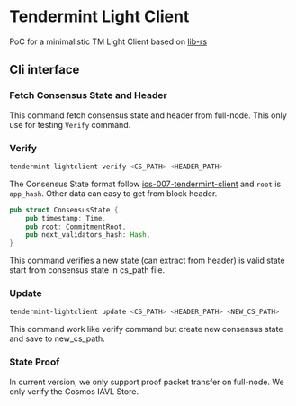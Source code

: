 # Tendermint Light Client

PoC for a minimalistic TM Light Client based on [lib-rs](https://github.com/cosmos/ibc-rs)

## Cli interface 

### Fetch Consensus State and Header 
This command fetch consensus state and header from full-node. This only use for testing `Verify` command.  

### Verify

```bash
tendermint-lightclient verify <CS_PATH> <HEADER_PATH>
```

The Consensus State format follow [ics-007-tendermint-client](https://github.com/cosmos/ibc/tree/main/spec/client/ics-007-tendermint-client#consensus-state) and `root` is `app_hash`. Other data can easy to get from block header.


```rust
pub struct ConsensusState {
    pub timestamp: Time,
    pub root: CommitmentRoot,
    pub next_validators_hash: Hash,
}
```

This command verifies a new state (can extract from header) is valid state start from consensus state in cs_path file.

### Update 
```bash
tendermint-lightclient update <CS_PATH> <HEADER_PATH> <NEW_CS_PATH>
```
This command work like verify command but create new consensus state and save to new_cs_path. 

### State Proof 

In current version, we only support proof packet transfer on full-node. We only verify the Cosmos IAVL Store.  